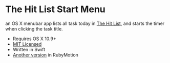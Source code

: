 The Hit List Start Menu
=======================

an OS X menubar app lists all task today in [The Hit List](http://www.karelia.com/products/the-hit-list/mac.html), and starts the timer when clicking the task title.

- Requires OS X 10.9+
- [MIT Licensed](http://opensource.org/licenses/MIT)
- Written in Swift
- [Another version](https://github.com/cyberfox/thlmenubar) in RubyMotion

